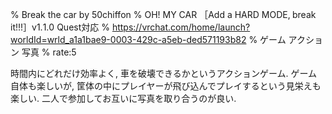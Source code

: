% Break the car by 50chiffon
% OHǃ MY CAR ［Add a HARD MODE‚ break itǃǃǃ］v1․1․0 Quest対応
% https://vrchat.com/home/launch?worldId=wrld_a1a1bae9-0003-429c-a5eb-ded571193b82
% ゲーム アクション 写真
% rate:5

時間内にどれだけ効率よく, 車を破壊できるかというアクションゲーム.
ゲーム自体も楽しいが, 筐体の中にプレイヤーが飛び込んでプレイするという見栄えも楽しい.
二人で参加してお互いに写真を取り合うのが良い.
